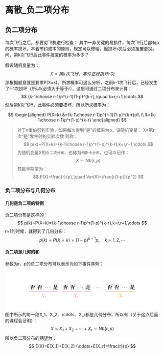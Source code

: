 # 离散_负二项分布

## 负二项分布
每次飞行之后，都要对飞机进行检查：
其中一非关键的易损件，每次飞行后都有p的概率损坏。本着节约成本的原则，规定可以修理，但损坏r次后必须报废更换。问，第k次飞行后此零件报废的概率为多少？

假设随机变量为：
$$
X=第k次飞行，零件正好损坏r次
$$
那根据题意就是要求P(X=k)。所求概率可这么分析，之前k-1次飞行后，已经发生了r-1次损坏（所以k必须大于等于r），这里可通过二项分布来计算：
$$
 {k-1\choose r-1}p^{r-1}(1-p)^{k-r},\quad k=r,r+1,\cdots
$$
然后第k次飞行，此零件必须要损坏，所以所求概率为：

$$
\begin{aligned}
    P(X=k)
        &={k-1\choose r-1}p^{r-1}(1-p)^{k-r}p\\
        \\
        &={k-1\choose r-1}p^r(1-p)^{k-r}
\end{aligned}
$$


> 对于n重伯努利实验，如果每次得到“是”的概率为p，设随机变量：
X=第r次“是”发生时的实验次数
则称：
$$
p(k)=P(X=k)={k-1\choose r-1}p^r(1-p)^{k-r},k=r,r+1,\cdots
$$
为随机变量X的`负二项分布`，也称为`帕斯卡分布`，也可以记作：
$$
X\sim Nb(r,p)
$$
其数学期望为：
$$
E(X)=\frac{r}{p},\quad Var(X)=\frac{r(1-p)}{p^2}
$$


### 负二项分布与几何分布

#### 几何是负二项的特例
负二项分布是这样的：
$$
p(k)=P(X=k)={k-1\choose r-1}p^r(1-p)^{k-r},k=r,r+1,\cdots
$$
r=1的时候，就得到了几何分布：
$$
p(k)=P(X=k)=(1-p)^{k-1}p,\quad k=1,2,\cdots
$$

#### 负二项是几何的和
参数为r、p的负二项分布可以表示为如下事件序列：
![](./probability_离散_负二项分布/17.png)
图中所示的每一段X_1、X_2、\cdots、X_r都是几何分布，所以有（关于这点后面的课程会证明）：
$$
X=X_1+X_2+\cdots+X_r\sim Nb(r,p)
$$
所以负二项分布的期望为：
$$
E(X)=E(X_1)+E(X_2)+\cdots+E(X_r)=\frac{r}{p}
$$
